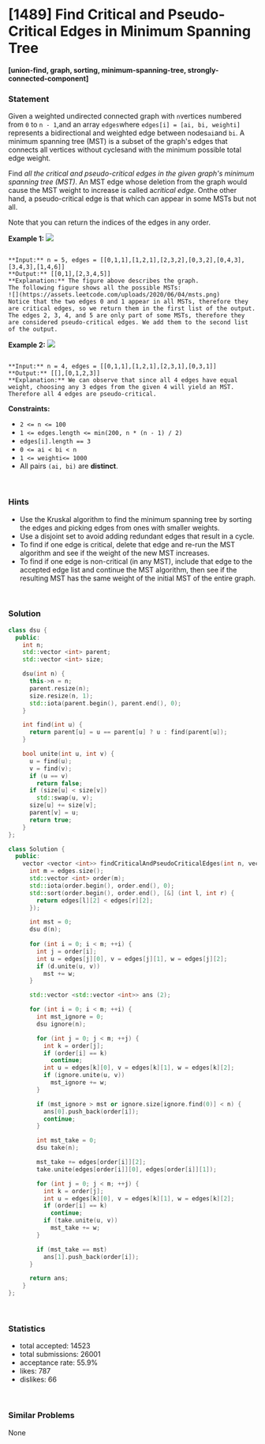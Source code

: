# [1489] Find Critical and Pseudo-Critical Edges in Minimum Spanning Tree

**[union-find, graph, sorting, minimum-spanning-tree, strongly-connected-component]**

### Statement

Given a weighted undirected connected graph with `n`vertices numbered from `0` to `n - 1`,and an array `edges`where `edges[i] = [ai, bi, weighti]` represents a bidirectional and weighted edge between nodes`ai`and `bi`. A minimum spanning tree (MST) is a subset of the graph's edges that connects all vertices without cyclesand with the minimum possible total edge weight.

Find *all the critical and pseudo-critical edges in the given graph's minimum spanning tree (MST)*. An MST edge whose deletion from the graph would cause the MST weight to increase is called a*critical edge*. Onthe other hand, a pseudo-critical edge is that which can appear in some MSTs but not all.

Note that you can return the indices of the edges in any order.


**Example 1:**
![](https://assets.leetcode.com/uploads/2020/06/04/ex1.png)

```

**Input:** n = 5, edges = [[0,1,1],[1,2,1],[2,3,2],[0,3,2],[0,4,3],[3,4,3],[1,4,6]]
**Output:** [[0,1],[2,3,4,5]]
**Explanation:** The figure above describes the graph.
The following figure shows all the possible MSTs:
![](https://assets.leetcode.com/uploads/2020/06/04/msts.png)
Notice that the two edges 0 and 1 appear in all MSTs, therefore they are critical edges, so we return them in the first list of the output.
The edges 2, 3, 4, and 5 are only part of some MSTs, therefore they are considered pseudo-critical edges. We add them to the second list of the output.

```

**Example 2:**
![](https://assets.leetcode.com/uploads/2020/06/04/ex2.png)

```

**Input:** n = 4, edges = [[0,1,1],[1,2,1],[2,3,1],[0,3,1]]
**Output:** [[],[0,1,2,3]]
**Explanation:** We can observe that since all 4 edges have equal weight, choosing any 3 edges from the given 4 will yield an MST. Therefore all 4 edges are pseudo-critical.

```

**Constraints:**
* `2 <= n <= 100`
* `1 <= edges.length <= min(200, n * (n - 1) / 2)`
* `edges[i].length == 3`
* `0 <= ai < bi < n`
* `1 <= weighti<= 1000`
* All pairs `(ai, bi)` are **distinct**.


<br />

### Hints

- Use the Kruskal algorithm to find the minimum spanning tree by sorting the edges and picking edges from ones with smaller weights.
- Use a disjoint set to avoid adding redundant edges that result in a cycle.
- To find if one edge is critical, delete that edge and re-run the MST algorithm and see if the weight of the new MST increases.
- To find if one edge is non-critical (in any MST), include that edge to the accepted edge list and continue the MST algorithm, then see if the resulting MST has the same weight of the initial MST of the entire graph.

<br />

### Solution

```cpp
class dsu {
  public:
    int n;
    std::vector <int> parent;
    std::vector <int> size;

    dsu(int n) {
      this->n = n;
      parent.resize(n);
      size.resize(n, 1);
      std::iota(parent.begin(), parent.end(), 0);
    }

    int find(int u) {
      return parent[u] = u == parent[u] ? u : find(parent[u]);
    }

    bool unite(int u, int v) {
      u = find(u);
      v = find(v);
      if (u == v)
        return false;
      if (size[u] < size[v])
        std::swap(u, v);
      size[u] += size[v];
      parent[v] = u;
      return true;
    }
};

class Solution {
  public:
    vector <vector <int>> findCriticalAndPseudoCriticalEdges(int n, vector <vector <int>>& edges) {
      int m = edges.size();
      std::vector <int> order(m);
      std::iota(order.begin(), order.end(), 0);
      std::sort(order.begin(), order.end(), [&] (int l, int r) {
        return edges[l][2] < edges[r][2];
      });

      int mst = 0;
      dsu d(n);
      
      for (int i = 0; i < m; ++i) {
        int j = order[i];
        int u = edges[j][0], v = edges[j][1], w = edges[j][2];
        if (d.unite(u, v))
          mst += w;
      }

      std::vector <std::vector <int>> ans (2);

      for (int i = 0; i < m; ++i) {
        int mst_ignore = 0;
        dsu ignore(n);

        for (int j = 0; j < m; ++j) {
          int k = order[j];
          if (order[i] == k)
            continue;
          int u = edges[k][0], v = edges[k][1], w = edges[k][2];
          if (ignore.unite(u, v))
            mst_ignore += w;
        }

        if (mst_ignore > mst or ignore.size[ignore.find(0)] < n) {
          ans[0].push_back(order[i]);
          continue;
        }

        int mst_take = 0;
        dsu take(n);

        mst_take += edges[order[i]][2];
        take.unite(edges[order[i]][0], edges[order[i]][1]);

        for (int j = 0; j < m; ++j) {
          int k = order[j];
          int u = edges[k][0], v = edges[k][1], w = edges[k][2];
          if (order[i] == k)
            continue;
          if (take.unite(u, v))
            mst_take += w;
        }

        if (mst_take == mst)
          ans[1].push_back(order[i]);
      }

      return ans;
    }
};
```

<br />

### Statistics

- total accepted: 14523
- total submissions: 26001
- acceptance rate: 55.9%
- likes: 787
- dislikes: 66

<br />

### Similar Problems

None
